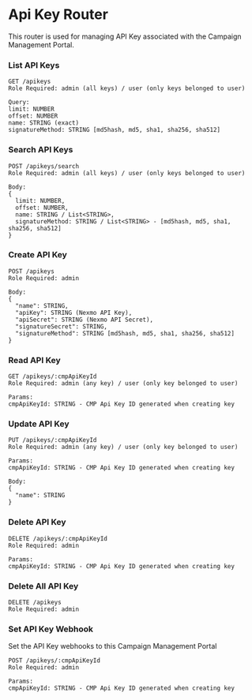 # Api Key Router
This router is used for managing API Key associated with the Campaign Management Portal.


### List API Keys
```
GET /apikeys
Role Required: admin (all keys) / user (only keys belonged to user)

Query:
limit: NUMBER
offset: NUMBER
name: STRING (exact)
signatureMethod: STRING [md5hash, md5, sha1, sha256, sha512]
```

### Search API Keys
```
POST /apikeys/search
Role Required: admin (all keys) / user (only keys belonged to user)

Body:
{
  limit: NUMBER,
  offset: NUMBER,
  name: STRING / List<STRING>,
  signatureMethod: STRING / List<STRING> - [md5hash, md5, sha1, sha256, sha512]
}
```

### Create API Key
```
POST /apikeys
Role Required: admin

Body:
{
  "name": STRING,
  "apiKey": STRING (Nexmo API Key),
  "apiSecret": STRING (Nexmo API Secret),
  "signatureSecret": STRING,
  "signatureMethod": STRING [md5hash, md5, sha1, sha256, sha512]
}
```

### Read API Key
```
GET /apikeys/:cmpApiKeyId
Role Required: admin (any key) / user (only key belonged to user)

Params:
cmpApiKeyId: STRING - CMP Api Key ID generated when creating key
```

### Update API Key
```
PUT /apikeys/:cmpApiKeyId
Role Required: admin (any key) / user (only key belonged to user)

Params:
cmpApiKeyId: STRING - CMP Api Key ID generated when creating key

Body:
{
  "name": STRING
}
```

### Delete API Key
```
DELETE /apikeys/:cmpApiKeyId
Role Required: admin

Params:
cmpApiKeyId: STRING - CMP Api Key ID generated when creating key
```

### Delete All API Key
```
DELETE /apikeys
Role Required: admin
```



### Set API Key Webhook
Set the API Key webhooks to this Campaign Management Portal
```
POST /apikeys/:cmpApiKeyId
Role Required: admin

Params:
cmpApiKeyId: STRING - CMP Api Key ID generated when creating key
```